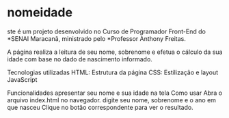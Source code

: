 # nomeidade
ste é um projeto desenvolvido no Curso de Programador Front-End do *SENAI Maracanã, ministrado pelo *Professor Anthony Freitas.

A página realiza a leitura de seu nome, sobrenome e efetua o cálculo da sua idade com base no dado de nascimento informado.

Tecnologias utilizadas
HTML: Estrutura da página
CSS: Estilização e layout
JavaScript

Funcionalidades
apresentar seu nome e sua idade na tela
Como usar
Abra o arquivo index.html no navegador.
digite seu nome, sobrenome e o ano em que nasceu
Clique no botão correspondente para ver o resultado.
